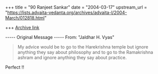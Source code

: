 +++
title = "90 Ranjeet Sankar"
date = "2004-03-17"
upstream_url = "https://lists.advaita-vedanta.org/archives/advaita-l/2004-March/012818.html"

+++
[Archive link](https://lists.advaita-vedanta.org/archives/advaita-l/2004-March/012818.html)


----- Original Message ----- 
From: "Jaldhar H. Vyas" <jaldhar at braincells.com>
> 
> My advice would be to go to the Harekrishna temple but ignore anything
> they say about philosophy and to go to the Ramakrishna ashram and ignore
> anything they say about practice.  


Perfect !!



